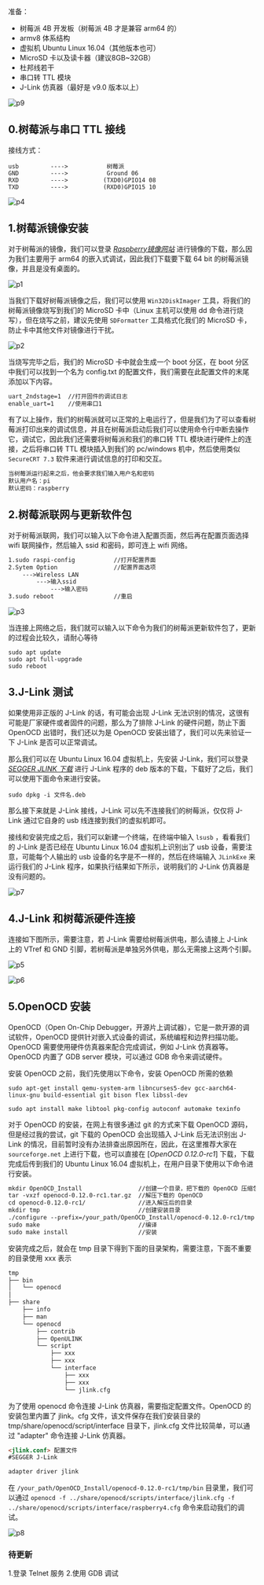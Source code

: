 准备：
- 树莓派 4B 开发板（树莓派 4B 才是兼容 arm64 的）
- armv8 体系结构
- 虚拟机 Ubuntu Linux 16.04（其他版本也可）
- MicroSD 卡以及读卡器（建议8GB~32GB）
- 杜邦线若干
- 串口转 TTL 模块
- J-Link 仿真器（最好是 v9.0 版本以上）

![p9](/openocd+jlink单步调试arm64环境搭建/p9.jpg)

## 0.树莓派与串口 TTL 接线
接线方式：

    usb         ---->           树莓派
    GND         ---->           Ground 06
    RXD         ---->          (TXD0)GPIO14 08
    TXD         ---->          (RXD0)GPIO15 10 

![p4](/openocd+jlink单步调试arm64环境搭建/p4.jpg)

## 1.树莓派镜像安装

对于树莓派的镜像，我们可以登录 [*Raspberry镜像网站*](https://www.raspberrypi.com/software/operating-systems/) 进行镜像的下载，那么因为我们主要用于 arm64 的嵌入式调试，因此我们下载要下载 64 bit 的树莓派镜像，并且是没有桌面的。

![p1](/openocd+jlink单步调试arm64环境搭建/p1.jpg)

当我们下载好树莓派镜像之后，我们可以使用 `Win32DiskImager` 工具，将我们的树莓派镜像烧写到我们的 MicroSD 卡中（Linux 主机可以使用 dd 命令进行烧写），但在烧写之前，建议先使用 `SDFormatter` 工具格式化我们的 MicroSD 卡，防止卡中其他文件对镜像进行干扰。

![p2](/openocd+jlink单步调试arm64环境搭建/p2.jpg)

当烧写完毕之后，我们的 MicroSD 卡中就会生成一个 boot 分区，在 boot 分区中我们可以找到一个名为 config.txt 的配置文件，我们需要在此配置文件的末尾添加以下内容。
```markdown
uart_2ndstage=1  //打开固件的调试日志
enable_uart=1    //使用串口1
```

有了以上操作，我们的树莓派就可以正常的上电运行了，但是我们为了可以查看树莓派打印出来的调试信息，并且在树莓派启动后我们可以使用命令行中断去操作它，调试它，因此我们还需要将树莓派和我们的串口转 TTL 模块进行硬件上的连接，之后将串口转 TTL 模块插入到我们的 pc/windows 机中，然后使用类似 `SecureCRT 7.3` 软件来进行调试信息的打印和交互。
```markdown
当树莓派运行起来之后，他会要求我们输入用户名和密码
默认用户名：pi
默认密码：raspberry
```


## 2.树莓派联网与更新软件包

对于树莓派联网，我们可以输入以下命令进入配置页面，然后再在配置页面选择 wifi 联网操作，然后输入 ssid 和密码，即可连上 wifi 网络。
```markdown
1.sudo raspi-config           //打开配置界面
2.Sytem Option                //配置界面选项
    --->Wireless LAN
        --->输入ssid
            --->输入密码
3.sudo reboot                 //重启
```

![p3](/openocd+jlink单步调试arm64环境搭建/p3.png)

当连接上网络之后，我们就可以输入以下命令为我们的树莓派更新软件包了，更新的过程会比较久，请耐心等待
```shell
sudo apt update
sudo apt full-upgrade
sudo reboot
```

## 3.J-Link 测试

如果使用非正版的 J-Link 的话，有可能会出现 J-Link 无法识别的情况，这很有可能是厂家硬件或者固件的问题，那么为了排除 J-Link 的硬件问题，防止下面 OpenOCD 出错时，我们还以为是 OpenOCD 安装出错了，我们可以先来验证一下 J-Link 是否可以正常调试。

那么我们可以在 Ubuntu Linux 16.04 虚拟机上，先安装 J-Link，我们可以登录 [*SEGGER JLINK 下载*](https://www.segger.com/downloads/jlink) 进行 J-Link 程序的 deb 版本的下载，下载好了之后，我们可以使用下面命令来进行安装。
```shell
sudo dpkg -i 文件名.deb
```

那么接下来就是 J-Link 接线，J-Link 可以先不连接我们的树莓派，仅仅将 J-Link 通过它自身的 usb 线连接到我们的虚拟机即可。

接线和安装完成之后，我们可以新建一个终端，在终端中输入 `lsusb` ，看看我们的 J-Link 是否已经在 Ubuntu Linux 16.04 虚拟机上识别出了 usb 设备，需要注意，可能每个人输出的 usb 设备的名字是不一样的，然后在终端输入 `JLinkExe` 来运行我们的 J-Link 程序，如果执行结果如下所示，说明我们的 J-Link 仿真器是没有问题的。

![p7](/openocd+jlink单步调试arm64环境搭建/p7.jpg)


## 4.J-Link 和树莓派硬件连接

连接如下图所示，需要注意，若 J-Link 需要给树莓派供电，那么请接上 J-Link 上的 VTref 和 GND 引脚，若树莓派是单独另外供电，那么无需接上这两个引脚。

![p5](/openocd+jlink单步调试arm64环境搭建/p5.jpg)

![p6](/openocd+jlink单步调试arm64环境搭建/p6.jpg)


## 5.OpenOCD 安装

OpenOCD（Open On-Chip Debugger，开源片上调试器），它是一款开源的调试软件，OpenOCD 提供针对嵌入式设备的调试，系统编程和边界扫描功能。OpenOCD 需要使用硬件仿真器来配合完成调试，例如 J-Link 仿真器等。OpenOCD 内置了 GDB server 模块，可以通过 GDB 命令来调试硬件。

安装 OpenOCD 之前，我们先使用以下命令，安装 OpenOCD 所需的依赖
```shell
sudo apt-get install qemu-system-arm libncurses5-dev gcc-aarch64-linux-gnu build-essential git bison flex libssl-dev

sudo apt install make libtool pkg-config autoconf automake texinfo
```

对于 OpenOCD 的安装，在网上有很多通过 git 的方式来下载 OpenOCD 源码，但是经过我的尝试，git 下载的 OpenOCD 会出现插入 J-Link 后无法识别出 J-Link 的情况，目前暂时没有办法排查出原因所在，因此，在这里推荐大家在 `sourceforge.net` 上进行下载，也可以直接在 [*OpenOCD 0.12.0-rc1*]  下载，下载完成后传到我们的 Ubuntu Linux 16.04 虚拟机上，在用户目录下使用以下命令进行安装。
```markdown
mkdir OpenOCD_Install                //创建一个目录，把下载的 OpenOCD 压缩包存放到里面
tar -vxzf openocd-0.12.0-rc1.tar.gz  //解压下载的 OpenOCD
cd openocd-0.12.0-rc1/               //进入解压后的目录
mkdir tmp                            //创建安装目录
./configure --prefix=/your_path/OpenOCD_Install/openocd-0.12.0-rc1/tmp  //指定安装路径，需要注意这里的 your_path 为你存放 OpenOCD_Install 文件夹的目录
sudo make                            //编译
sudo make install                    //安装
```

安装完成之后，就会在 tmp 目录下得到下面的目录架构，需要注意，下面不重要的目录使用 xxx 表示
```markdown
tmp
├── bin
│   └── openocd
│   
├── share
    ├── info
    ├── man
    └── openocd
        ├── contrib
        ├── OpenULINK
        └── script
            ├── xxx
            ├── xxx
            └── interface
                ├── xxx
                ├── xxx
                └── jlink.cfg
```

为了使用 openocd 命令连接 J-Link 仿真器，需要指定配置文件。OpenOCD 的安装包里内置了 jlink。cfg 文件，该文件保存在我们安装目录的 tmp/share/openocd/script/interface 目录下，jlink.cfg 文件比较简单，可以通过 "adapter" 命令连接 J-Link 仿真器。
```markdown
<jlink.conf> 配置文件
#SEGGER J-Link

adapter driver jlink
```

在 `/your_path/OpenOCD_Install/openocd-0.12.0-rc1/tmp/bin` 目录里，我们可以通过 `openocd -f ../share/openocd/scripts/interface/jlink.cfg -f ../share/openocd/scripts/interface/raspberry4.cfg` 命令来启动我们的调试。

![p8](/openocd+jlink单步调试arm64环境搭建/p8.jpg)


### 待更新
1.登录 Telnet 服务
2.使用 GDB 调试

